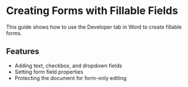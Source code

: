 # Creating Forms with Fillable Fields

This guide shows how to use the Developer tab in Word to create fillable forms.

## Features
- Adding text, checkbox, and dropdown fields
- Setting form field properties
- Protecting the document for form-only editing